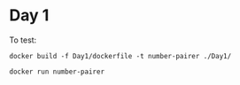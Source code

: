 # Day 1

To test:

```
docker build -f Day1/dockerfile -t number-pairer ./Day1/
```

```
docker run number-pairer
```

